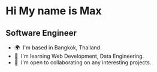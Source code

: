 Hi My name is Max
====================

Software Engineer
-------------------

* 🌍  I'm based in Bangkok, Thailand.
* 🧠  I'm learning Web Development, Data Engineering.
* 🤝  I'm open to collaborating on any interesting projects.

<!---
Maxnetz/Maxnetz is a ✨ special ✨ repository because its `README.md` (this file) appears on your GitHub profile.
You can click the Preview link to take a look at your changes. 
--->

<!-- https://www.profileme.dev/create-profile  -->
